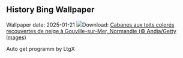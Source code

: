 ## History Bing Wallpaper
Wallpaper date: 2025-01-21
![](https://www.bing.com/th?id=OHR.ColourfulBlueMonday_FR-FR0873171314_UHD.jpg&w=1000)Download: [Cabanes aux toits colorés recouvertes de neige à Gouville-sur-Mer, Normandie (© Andia/Getty Images)](https://www.bing.com/th?id=OHR.ColourfulBlueMonday_FR-FR0873171314_UHD.jpg)

Auto get programm by LtgX
